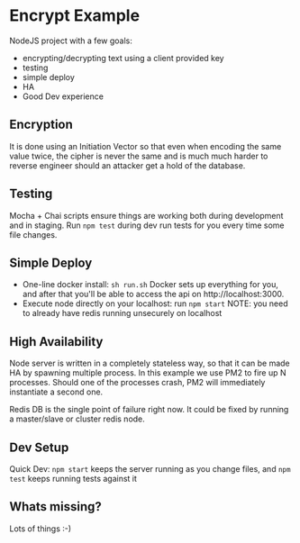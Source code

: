 # Encrypt Example


NodeJS project with a few goals:

- encrypting/decrypting text using a client provided key
- testing
- simple deploy 
- HA
- Good Dev experience

## Encryption 
It is done using an Initiation Vector so that even when encoding the same value twice, the cipher is never the same and is much much harder to reverse engineer should an attacker get a hold of the database.

## Testing 
Mocha + Chai scripts ensure things are working both during development and in staging. Run `npm test` during dev run tests for you every time some file changes.

## Simple Deploy
 - One-line docker install: `sh run.sh` Docker sets up everything for you, and after that you'll be able to access the api on http://localhost:3000.
  - Execute node directly on your localhost: run `npm start` NOTE: you need to already have redis running unsecurely on localhost 


## High Availability
Node server is written in a completely stateless way, so that it can be made HA by spawning multiple process. In this example we use PM2 to fire up N processes. Should one of the processes crash, PM2 will immediately instantiate a second one.

Redis DB is the single point of failure right now. It could be fixed by running a master/slave or cluster redis node.

## Dev Setup
Quick Dev: `npm start` keeps the server running as you change files, and `npm test` keeps running tests against it


## Whats missing?
Lots of things :-)


